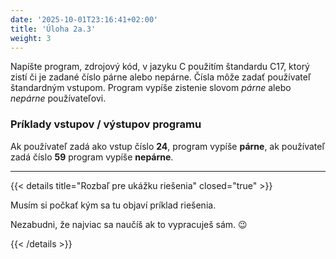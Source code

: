 ```yaml
---
date: '2025-10-01T23:16:41+02:00'
title: 'Úloha 2a.3'
weight: 3
---
```


Napíšte program, zdrojový kód, v jazyku C použitím štandardu C17, ktorý zistí či je zadané číslo párne alebo nepárne.
Čísla môže zadať používateľ štandardným vstupom. Program vypíše zistenie slovom _párne_ alebo _nepárne_ používateľovi.

### Príklady vstupov / výstupov programu

Ak používateľ zadá ako vstup číslo **24**, program vypíše **párne**, ak používateľ zadá číslo **59** program vypíše 
**nepárne**.

---

{{< details title="Rozbaľ pre ukážku riešenia" closed="true" >}}

Musím si počkať kým sa tu objaví príklad riešenia.

Nezabudni, že najviac sa naučíš ak to vypracuješ sám. 😉

{{< /details >}}
